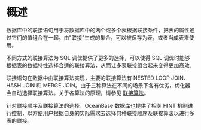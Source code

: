 概述 
=======================



数据库中的联接语句用于将数据库中的两个或多个表根据联接条件，把表的属性通过它们的值组合在一起。由"联接"生成的集合，可以被保存为表，或者当成表来使用。

不同方式的联接算法为 SQL 调优提供了更多的选择，可以使得 SQL 调优时能够根据表的数据特性选择合适的联接算法，从而让多表联接组合起来变得更加高效。

联接语句在数据中由联接算法实现，主要的联接算法有 NESTED LOOP JOIN、HASH JOIN 和 MERGE JOIN。由于三种算法在不同的场景下各有优劣，优化器会自动选择联接算法。关于各算法的原理，请参见 [联接算法](../../../../../../12.sql-optimization-guide-1/4.sql-optimization-1/5.query-optimization-2/2.join-algorithm-5/2.join-algorithm-6.md)。

针对联接顺序及联接算法的选择，OceanBase 数据库也提供了相关 HINT 机制进行控制，以方便用户根据自身的实际需求去选择何种联接顺序及联接算法以进行多表的联接。

